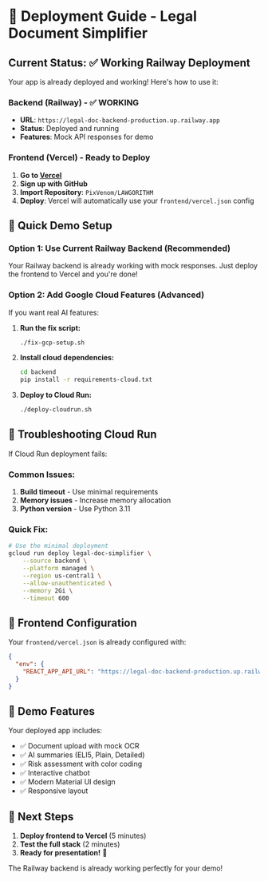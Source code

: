 # 🚀 Deployment Guide - Legal Document Simplifier

## Current Status: ✅ Working Railway Deployment

Your app is already deployed and working! Here's how to use it:

### Backend (Railway) - ✅ WORKING
- **URL**: `https://legal-doc-backend-production.up.railway.app`
- **Status**: Deployed and running
- **Features**: Mock API responses for demo

### Frontend (Vercel) - Ready to Deploy

1. **Go to [Vercel](https://vercel.com)**
2. **Sign up with GitHub**
3. **Import Repository**: `PixVenom/LAWGORITHM`
4. **Deploy**: Vercel will automatically use your `frontend/vercel.json` config

## 🎯 Quick Demo Setup

### Option 1: Use Current Railway Backend (Recommended)
Your Railway backend is already working with mock responses. Just deploy the frontend to Vercel and you're done!

### Option 2: Add Google Cloud Features (Advanced)
If you want real AI features:

1. **Run the fix script:**
   ```bash
   ./fix-gcp-setup.sh
   ```

2. **Install cloud dependencies:**
   ```bash
   cd backend
   pip install -r requirements-cloud.txt
   ```

3. **Deploy to Cloud Run:**
   ```bash
   ./deploy-cloudrun.sh
   ```

## 🔧 Troubleshooting Cloud Run

If Cloud Run deployment fails:

### Common Issues:
1. **Build timeout** - Use minimal requirements
2. **Memory issues** - Increase memory allocation
3. **Python version** - Use Python 3.11

### Quick Fix:
```bash
# Use the minimal deployment
gcloud run deploy legal-doc-simplifier \
    --source backend \
    --platform managed \
    --region us-central1 \
    --allow-unauthenticated \
    --memory 2Gi \
    --timeout 600
```

## 📱 Frontend Configuration

Your `frontend/vercel.json` is already configured with:
```json
{
  "env": {
    "REACT_APP_API_URL": "https://legal-doc-backend-production.up.railway.app/"
  }
}
```

## 🎉 Demo Features

Your deployed app includes:
- ✅ Document upload with mock OCR
- ✅ AI summaries (ELI5, Plain, Detailed)
- ✅ Risk assessment with color coding
- ✅ Interactive chatbot
- ✅ Modern Material UI design
- ✅ Responsive layout

## 🚀 Next Steps

1. **Deploy frontend to Vercel** (5 minutes)
2. **Test the full stack** (2 minutes)
3. **Ready for presentation!** 🎯

The Railway backend is already working perfectly for your demo!

